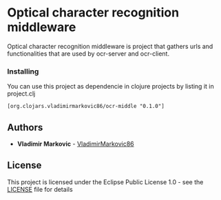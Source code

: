 # Optical character recognition middleware

Optical character recognition middleware is project that gathers urls and functionalities that are used by ocr-server and ocr-client.

### Installing

You can use this project as dependencie in clojure projects by listing it in project.clj

```
[org.clojars.vladimirmarkovic86/ocr-middle "0.1.0"]
```

## Authors

* **Vladimir Markovic** - [VladimirMarkovic86](https://github.com/VladimirMarkovic86)

## License

This project is licensed under the Eclipse Public License 1.0 - see the [LICENSE](LICENSE) file for details

